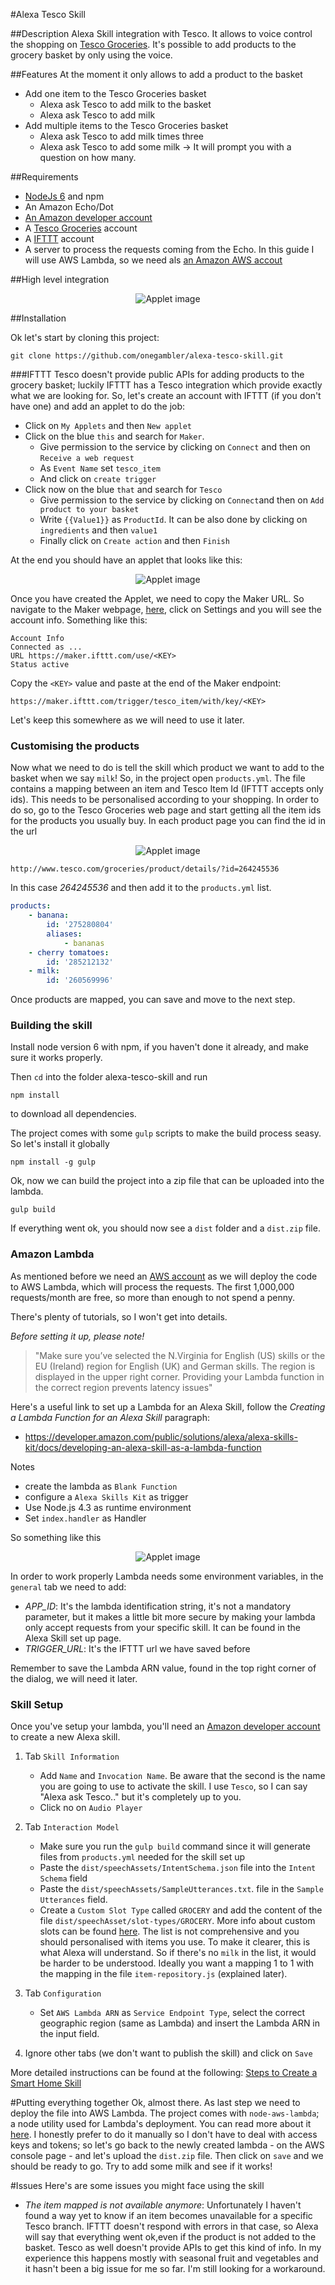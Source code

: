 #Alexa Tesco Skill

##Description
Alexa Skill integration with Tesco. It allows to voice control the shopping on [Tesco Groceries](http://www.tesco.com/groceries/).
It's possible to add products to the grocery basket by only using the voice.

##Features
At the moment it only allows to add a product to the basket
* Add one item to the Tesco Groceries basket
    * Alexa ask Tesco to add milk to the basket
    * Alexa ask Tesco to add milk
* Add multiple items to the Tesco Groceries basket
    * Alexa ask Tesco to add milk times three
    * Alexa ask Tesco to add some milk -> It will prompt you with a question on how many.

##Requirements
* [NodeJs 6](https://nodejs.org/en/download/) and npm
* An Amazon Echo/Dot
* [An Amazon developer account](https://developer.amazon.com/)
* A [Tesco Groceries](http://www.tesco.com/groceries/) account
* A [IFTTT](https://ifttt.com) account
* A server to process the requests coming from the Echo. In this guide I will use AWS Lambda, so we need als [an Amazon AWS accout](https://aws.amazon.com)

##High level integration

<p align="center">
  <img src="https://cloud.githubusercontent.com/assets/9900050/21467742/fb421984-c9ef-11e6-83b1-bf04210907b2.png" alt="Applet image"/>
</p>

##Installation

Ok let's start by cloning this project: 
```
git clone https://github.com/onegambler/alexa-tesco-skill.git
```

###IFTTT
Tesco doesn't provide public APIs for adding products to the grocery basket; luckily IFTTT has a Tesco integration which provide exactly what we are looking for. So, let's create an account with IFTTT (if you don't have one) and add an applet to do the job:

* Click on `My Applets` and then `New applet`
* Click on the blue `this` and search for `Maker`. 
    * Give permission to the service by clicking on `Connect` and then on `Receive a web request`
    * As `Event Name` set `tesco_item`
    * And click on `create trigger`
* Click now on the blue `that` and search for `Tesco`
    * Give permission to the service by clicking on `Connect`and then on `Add product to your basket`
    * Write `{{Value1}}` as `ProductId`. It can be also done by clicking on `ingredients` and then `value1`
    * Finally click on `Create action` and then `Finish` 

At the end you should have an applet that looks like this:

<p align="center">
  <img src="https://cloud.githubusercontent.com/assets/9900050/21463243/143ab56e-c95e-11e6-80f9-d6391bc62e66.png" alt="Applet image"/>
</p>

Once you have created the Applet, we need to copy the Maker URL. So navigate to the Maker webpage, [here](https://ifttt.com/maker), click on Settings and you will see the account info. Something like this:
```
Account Info
Connected as ...
URL https://maker.ifttt.com/use/<KEY>
Status active
```
Copy the `<KEY>` value and paste at the end of the Maker endpoint:
```
https://maker.ifttt.com/trigger/tesco_item/with/key/<KEY>
```
Let's keep this somewhere as we will need to use it later.

### Customising the products
Now what we need to do is tell the skill which product we want to add to the basket when we say `milk`!
So, in the project open `products.yml`. The file contains a mapping between an item and Tesco Item Id (IFTTT accepts only ids). This needs to be personalised according to your shopping. In order to do so, go to the Tesco Groceries web page and start getting all the item ids for the products you usually buy.
In each product page you can find the id in the url

<p align="center">
  <img src="https://cloud.githubusercontent.com/assets/9900050/21467441/f19ceb16-c9e5-11e6-96fe-c501691e832e.png" alt="Applet image"/>
</p>

````
http://www.tesco.com/groceries/product/details/?id=264245536
````
In this case *264245536* and then add it to the `products.yml` list.

```yaml
products:
    - banana:
        id: '275280804'
        aliases:
            - bananas
    - cherry tomatoes:
        id: '285212132'
    - milk:
        id: '260569996'
```
Once products are mapped, you can save and move to the next step.

### Building the skill
Install node version 6 with npm, if you haven't done it already, and make sure it works properly.

Then `cd` into the folder alexa-tesco-skill and run 
```
npm install
```
to download all dependencies.

The project comes with some `gulp` scripts to make the build process seasy. So let's install it globally
```
npm install -g gulp
```
Ok, now we can build the project into a zip file that can be uploaded into the lambda.
```
gulp build
```
If everything went ok, you should now see a `dist` folder and a `dist.zip` file.

### Amazon Lambda
As mentioned before we need an [AWS account](https://aws.amazon.com/) as we will deploy the code to AWS Lambda, which will process the requests. The first 1,000,000 requests/month are free, so more than enough to not spend a penny.

There's plenty of tutorials, so I won't get into details. 

*Before setting it up, please note!*
> "Make sure you’ve selected the N.Virginia for English (US) skills or the EU (Ireland) region for English (UK) and German skills. The region is displayed in the upper right corner. Providing your Lambda function in the correct region prevents latency issues" 

Here's a useful link to set up a Lambda for an Alexa Skill, follow the _Creating a Lambda Function for an Alexa Skill_ paragraph:
* https://developer.amazon.com/public/solutions/alexa/alexa-skills-kit/docs/developing-an-alexa-skill-as-a-lambda-function

Notes
* create the lambda as `Blank Function`
* configure a `Alexa Skills Kit` as trigger 
* Use Node.js 4.3 as runtime environment
* Set `index.handler` as Handler

So something like this

<p align="center">
  <img src="https://cloud.githubusercontent.com/assets/9900050/21467577/7d891f1a-c9ea-11e6-9205-e9437916ed6a.png" alt="Applet image"/>
</p>

In order to work properly Lambda needs some environment variables, in the `general` tab we need to add:
* _APP_ID_: It's the lambda identification string, it's not a mandatory parameter, but it makes a little bit more secure by making your lambda only accept requests from your specific skill. It can be found in the Alexa Skill set up page.
* _TRIGGER_URL_: It's the IFTTT url we have saved before

Remember to save the Lambda ARN value, found in the top right corner of the dialog, we will need it later.

### Skill Setup
Once you've setup your lambda, you'll need an [Amazon developer account](https://developer.amazon.com/) to create a new Alexa skill.

1. Tab `Skill Information` 
    * Add `Name` and `Invocation Name`. Be aware that the second is the name you are going to use to activate the skill. I use `Tesco`, so I can say "Alexa ask Tesco.." but it's completely up to you.
    * Click no on `Audio Player`
    
2. Tab `Interaction Model`
    * Make sure you run the `gulp build` command since it will generate files from `products.yml` needed for the skill set up
    * Paste the `dist/speechAssets/IntentSchema.json` file into the `Intent Schema` field
    * Paste the `dist/speechAssets/SampleUtterances.txt`. file in the `Sample Utterances` field.
    * Create a `Custom Slot Type` called `GROCERY` and add the content of the file `dist/speechAsset/slot-types/GROCERY`. More info about custom slots can be found [here](https://developer.amazon.com/public/solutions/alexa/alexa-skills-kit/docs/defining-the-voice-interface#custom-slot-types). The list is not comprehensive and you should personalised with items you use. To make it clearer, this is what Alexa will understand. So if there's no `milk` in the list, it would be harder to be understood. Ideally you want a mapping 1 to 1 with the mapping in the file `item-repository.js` (explained later).

3. Tab `Configuration`
    * Set `AWS Lambda ARN` as `Service Endpoint Type`, select the correct geographic region (same as Lambda) and insert the Lambda ARN in the input field.

4. Ignore other tabs (we don't want to publish the skill) and click on `Save`

More detailed instructions can be found at the following: [Steps to Create a Smart Home Skill](https://developer.amazon.com/public/solutions/alexa/alexa-skills-kit/docs/steps-to-create-a-smart-home-skill)

#Putting everything together
Ok, almost there. As last step we need to deploy the file into AWS Lambda. The project comes with `node-aws-lambda`; a node utility used for Lambda's deployment. You can read more about it [here](https://www.npmjs.com/package/node-aws-lambda).
I honestly prefer to do it manually so I don't have to deal with access keys and tokens; so let's go back to the newly created lambda - on the AWS console page - and let's upload the `dist.zip` file.
Then click on `save` and we should be ready to go. Try to add some milk and see if it works!

#Issues
Here's are some issues you might face using the skill
* *The item mapped is not available anymore*: Unfortunately I haven't found a way yet to know if an item becomes unavailable for a specific Tesco branch. IFTTT doesn't respond with errors in that case, so Alexa will say that everything went ok,even if the product is not added to the basket. Tesco as well doesn't provide APIs to get this kind of info. In my experience this happens mostly with seasonal fruit and vegetables and  it hasn't been a big issue for me so far. I'm still looking for a workaround.
